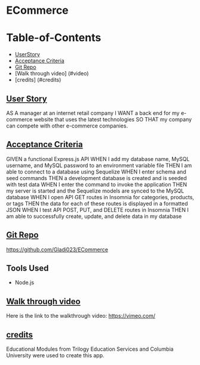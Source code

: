 # ECommerce
# Table-of-Contents

  * [UserStory](#userstory)
  * [Acceptance Criteria](#acceptance-criteria)
  * [Git Repo](#git-repo)
  * [Walk through video] (#video)
  * [credits] (#credits)


## [User Story](#table-of-contents)

AS A manager at an internet retail company
I WANT a back end for my e-commerce website that uses the latest technologies
SO THAT my company can compete with other e-commerce companies.

## [Acceptance Criteria](#table-of-contents)
GIVEN a functional Express.js API
WHEN I add my database name, MySQL username, and MySQL password to an environment variable file
THEN I am able to connect to a database using Sequelize
WHEN I enter schema and seed commands
THEN a development database is created and is seeded with test data
WHEN I enter the command to invoke the application
THEN my server is started and the Sequelize models are synced to the MySQL database
WHEN I open API GET routes in Insomnia for categories, products, or tags
THEN the data for each of these routes is displayed in a formatted JSON
WHEN I test API POST, PUT, and DELETE routes in Insomnia
THEN I am able to successfully create, update, and delete data in my database


## [Git Repo](#table-of-contents)
https://github.com/Gladi023/ECommerce
## Tools Used

  * Node.js
  

## [Walk through video](#video)

Here is the link to the walkthrough video:
https://vimeo.com/

## [credits](#credits)
Educational Modules from Trilogy Education Services and Columbia University were used to create this app.